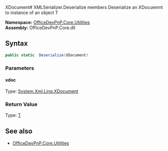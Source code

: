 XDocument# XMLSerializer.Deserialize members
Deserialize an XDocuemnt to instance of an object T  

**Namespace:** [OfficeDevPnP.Core.Utilities](OfficeDevPnP.Core.Utilities.md)  
**Assembly:** OfficeDevPnP.Core.dll  
## Syntax
```C#
public static  Deserialize(XDocument)
```
### Parameters
#### xdoc
Type: [System.Xml.Linq.XDocument](System.Xml.Linq.XDocument.md) 
#### 
### Return Value
Type: [T](T.md)
## See also
- [OfficeDevPnP.Core.Utilities](OfficeDevPnP.Core.Utilities.md)
